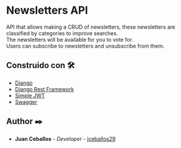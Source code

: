 # Newsletters API

API that allows making a CRUD of newsletters, these newsletters are classified by categories to improve searches.  
The newsletters will be available for you to vote for.  
Users can subscribe to newsletters and unsubscribe from them.  

## Construido con 🛠️

* [Django](https://www.djangoproject.com/)
* [Django Rest Framework](https://www.django-rest-framework.org/)
* [Simple JWT](https://django-rest-framework-simplejwt.readthedocs.io/en/latest/)
* [Swagger](https://swagger.io/) 

## Author ✒️
* **Juan Ceballos** - *Developer* - [jceballos29](https://github.com/jceballos29)
